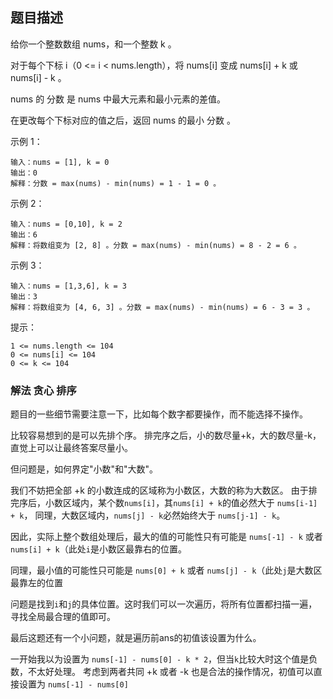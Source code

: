 ## 题目描述
给你一个整数数组 nums，和一个整数 k 。

对于每个下标 i（0 <= i < nums.length），将 nums[i] 变成 nums[i] + k 或 nums[i] - k 。

nums 的 分数 是 nums 中最大元素和最小元素的差值。

在更改每个下标对应的值之后，返回 nums 的最小 分数 。

示例 1：
```
输入：nums = [1], k = 0
输出：0
解释：分数 = max(nums) - min(nums) = 1 - 1 = 0 。
```
示例 2：
```
输入：nums = [0,10], k = 2
输出：6
解释：将数组变为 [2, 8] 。分数 = max(nums) - min(nums) = 8 - 2 = 6 。
```
示例 3：
```
输入：nums = [1,3,6], k = 3
输出：3
解释：将数组变为 [4, 6, 3] 。分数 = max(nums) - min(nums) = 6 - 3 = 3 。
```

提示：
```
1 <= nums.length <= 104
0 <= nums[i] <= 104
0 <= k <= 104
```

### 解法 贪心 排序
题目的一些细节需要注意一下，比如每个数字都要操作，而不能选择不操作。

比较容易想到的是可以先排个序。
排完序之后，小的数尽量+k，大的数尽量-k，直觉上可以让最终答案尽量小。

但问题是，如何界定"小数"和"大数"。

我们不妨把全部 +k 的小数连成的区域称为小数区，大数的称为大数区。 
由于排完序后，小数区域内，某个数`nums[i]`，其`nums[i] + k`的值必然大于 `nums[i-1] + k`，
同理，大数区域内，`nums[j] - k`必然始终大于 `nums[j-1] - k`。

因此，实际上整个数组处理后，最大的值的可能性只有可能是 `nums[-1] - k` 或者 `nums[i] + k`（此处`i`是小数区最靠右的位置。

同理，最小值的可能性只可能是 `nums[0] + k` 或者 `nums[j] - k`（此处`j`是大数区最靠左的位置

问题是找到`i`和`j`的具体位置。这时我们可以一次遍历，将所有位置都扫描一遍，寻找全局最合理的值即可。

最后这题还有一个小问题，就是遍历前ans的初值该设置为什么。

一开始我以为设置为 `nums[-1] - nums[0] - k * 2`，但当`k`比较大时这个值是负数，不太好处理。
考虑到两者共同 +k 或者 -k 也是合法的操作情况，初值可以直接设置为 `nums[-1] - nums[0]`